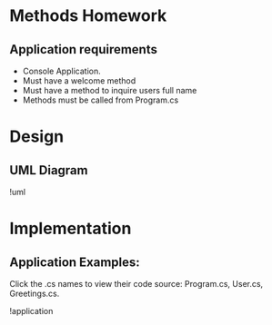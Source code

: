 # Methods Homework

## Application requirements

- Console Application.
- Must have a welcome method
- Must have a method to inquire users full name
- Methods must be called from Program.cs

# Design

## UML Diagram

!uml

# Implementation

## Application Examples:

Click the .cs names to view their code source: Program.cs, User.cs, Greetings.cs.

!application
